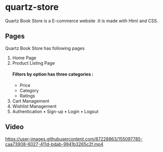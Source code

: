 # quartz-store

Quartz Book Store is a E-commerce website .It is made with Html and CSS.

## Pages ##

Quartz Book Store has following pages

1. Home Page
2. Product Listing Page
     #### Filters by option has three categories : ####
     - Price
     - Category
     - Ratings
3. Cart Management
4. Wishlist Management
5. Authentication
   • Sign-up
   • Login
   • Logout


## Video ##

https://user-images.githubusercontent.com/87228863/155097785-caa73908-6027-411d-bdab-9941b3265c2f.mp4
